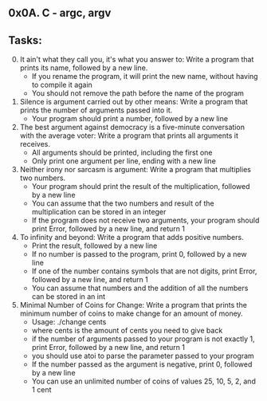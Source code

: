 0x0A. C - argc, argv
--------------------------
## Tasks:

0. It ain't what they call you, it's what you answer to: Write a program that prints its name, followed by a new line.
	* If you rename the program, it will print the new name, without having to compile it again
	* You should not remove the path before the name of the program
1. Silence is argument carried out by other means: Write a program that prints the number of arguments passed into it.
	* Your program should print a number, followed by a new line
2. The best argument against democracy is a five-minute conversation with the average voter: Write a program that prints all arguments it receives.
	* All arguments should be printed, including the first one
	* Only print one argument per line, ending with a new line
3. Neither irony nor sarcasm is argument: Write a program that multiplies two numbers.
	* Your program should print the result of the multiplication, followed by a new line
	* You can assume that the two numbers and result of the multiplication can be stored in an integer
	* If the program does not receive two arguments, your program should print Error, followed by a new line, and return 1
4. To infinity and beyond: Write a program that adds positive numbers.
	* Print the result, followed by a new line
	* If no number is passed to the program, print 0, followed by a new line
	* If one of the number contains symbols that are not digits, print Error, followed by a new line, and return 1
	* You can assume that numbers and the addition of all the numbers can be stored in an int
5. Minimal Number of Coins for Change: Write a program that prints the minimum number of coins to make change for an amount of money.
	* Usage: ./change cents
	* where cents is the amount of cents you need to give back
	* if the number of arguments passed to your program is not exactly 1, print Error, followed by a new line, and return 1
	* you should use atoi to parse the parameter passed to your program
	* If the number passed as the argument is negative, print 0, followed by a new line
	* You can use an unlimited number of coins of values 25, 10, 5, 2, and 1 cent

